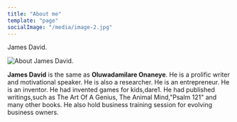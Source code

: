 ```yaml
---
title: "About me"
template: "page"
socialImage: "/media/image-2.jpg"
---
```


James David.

![About James David.](/media/image-2.jpg)

**James David** is the same as **Oluwadamilare Onaneye**. He is a prolific writer and motivational speaker. He is also a researcher. He is an entrepreneur. He is an inventor. He had invented games for kids,dare1. He had published writings,such as The Art Of A Genius, The Animal Mind,"Psalm 121" and many other books. He also hold business training session for evolving business owners.
